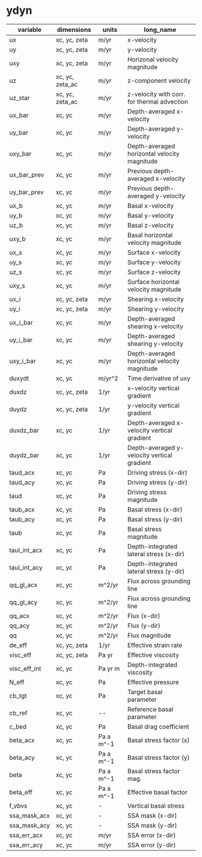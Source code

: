 # ydyn

| variable          | dimensions       | units       | long_name                                     |
|-------------------|------------------|-------------|-----------------------------------------------|
| ux                | xc, yc, zeta     | m/yr        | x-velocity                                    |
| uy                | xc, yc, zeta     | m/yr        | y-velocity                                    |
| uxy               | xc, yc, zeta     | m/yr        | Horizonal velocity magnitude                  |
| uz                | xc, yc, zeta_ac  | m/yr        | z-component velocity                          |
| uz_star           | xc, yc, zeta_ac  | m/yr        | z-velocity with corr. for thermal advection   |
| ux_bar            | xc, yc           | m/yr        | Depth-averaged x-velocity                     |
| uy_bar            | xc, yc           | m/yr        | Depth-averaged y-velocity                     |
| uxy_bar           | xc, yc           | m/yr        | Depth-averaged horizontal velocity magnitude  |
| ux_bar_prev       | xc, yc           | m/yr        | Previous depth-averaged x-velocity            |
| uy_bar_prev       | xc, yc           | m/yr        | Previous depth-averaged y-velocity            |
| ux_b              | xc, yc           | m/yr        | Basal x-velocity                              |
| uy_b              | xc, yc           | m/yr        | Basal y-velocity                              |
| uz_b              | xc, yc           | m/yr        | Basal z-velocity                              |
| uxy_b             | xc, yc           | m/yr        | Basal horizontal velocity magnitude           |
| ux_s              | xc, yc           | m/yr        | Surface x-velocity                            |
| uy_s              | xc, yc           | m/yr        | Surface y-velocity                            |
| uz_s              | xc, yc           | m/yr        | Surface z-velocity                            |
| uxy_s             | xc, yc           | m/yr        | Surface horizontal velocity magnitude         |
| ux_i              | xc, yc, zeta     | m/yr        | Shearing x-velocity                           |
| uy_i              | xc, yc, zeta     | m/yr        | Shearing y-velocity                           |
| ux_i_bar          | xc, yc           | m/yr        | Depth-averaged shearing x-velocity            |
| uy_i_bar          | xc, yc           | m/yr        | Depth-averaged shearing y-velocity            |
| uxy_i_bar         | xc, yc           | m/yr        | Depth-averaged horizontal velocity magnitude  |
| duxydt            | xc, yc           | m/yr^2      | Time derivative of uxy                        |
| duxdz             | xc, yc, zeta     | 1/yr        | x-velocity vertical gradient                  |
| duydz             | xc, yc, zeta     | 1/yr        | y-velocity vertical gradient                  |
| duxdz_bar         | xc, yc           | 1/yr        | Depth-averaged x-velocity vertical gradient   |
| duydz_bar         | xc, yc           | 1/yr        | Depth-averaged y-velocity vertical gradient   |
| taud_acx          | xc, yc           | Pa          | Driving stress (x-dir)                        |
| taud_acy          | xc, yc           | Pa          | Driving stress (y-dir)                        |
| taud              | xc, yc           | Pa          | Driving stress magnitude                      |
| taub_acx          | xc, yc           | Pa          | Basal stress (x-dir)                          |
| taub_acy          | xc, yc           | Pa          | Basal stress (y-dir)                          |
| taub              | xc, yc           | Pa          | Basal stress magnitude                        |
| taul_int_acx      | xc, yc           | Pa          | Depth-integrated lateral stress (x-dir)                       |
| taul_int_acy      | xc, yc           | Pa          | Depth-integrated lateral stress (y-dir)                       |
| qq_gl_acx         | xc, yc           | m^2/yr      | Flux across grounding line                    |
| qq_gl_acy         | xc, yc           | m^2/yr      | Flux across grounding line                    |
| qq_acx            | xc, yc           | m^2/yr      | Flux (x-dir)                                  |
| qq_acy            | xc, yc           | m^2/yr      | Flux (y-dir)                                  |
| qq                | xc, yc           | m^2/yr      | Flux magnitude                                |
| de_eff            | xc, yc, zeta     | 1/yr        | Effective strain rate                         |
| visc_eff          | xc, yc, zeta     | Pa yr       | Effective viscosity                           |
| visc_eff_int      | xc, yc           | Pa yr m     | Depth-integrated viscosity                    |
| N_eff             | xc, yc           | Pa          | Effective pressure                            |
| cb_tgt            | xc, yc           | Pa          | Target basal parameter                        |
| cb_ref            | xc, yc           | --          | Reference basal parameter                     |
| c_bed             | xc, yc           | Pa          | Basal drag coefficient                        |
| beta_acx          | xc, yc           | Pa a m^-1   | Basal stress factor (x)                       |
| beta_acy          | xc, yc           | Pa a m^-1   | Basal stress factor (y)                       |
| beta              | xc, yc           | Pa a m^-1   | Basal stress factor mag.                      |
| beta_eff          | xc, yc           | Pa a m^-1   | Effective basal factor                        |
| f_vbvs            | xc, yc           | -           | Vertical basal stress                         |
| ssa_mask_acx      | xc, yc           | -           | SSA mask (x-dir)                              |
| ssa_mask_acy      | xc, yc           | -           | SSA mask (y-dir)                              |
| ssa_err_acx       | xc, yc           | m/yr        | SSA error (x-dir)                             |
| ssa_err_acy       | xc, yc           | m/yr        | SSA error (y-dir)                             |

